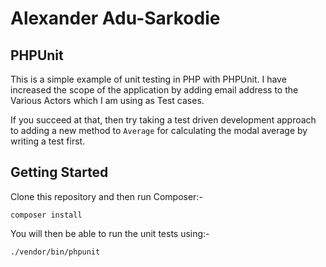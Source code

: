 
# Alexander Adu-Sarkodie

## PHPUnit 


This is a simple example of unit testing in PHP with PHPUnit. I have increased the scope of the application by adding email address to the Various Actors which I am  using as Test cases.


If you succeed at that, then try taking a test driven development approach to adding a new method to `Average` for calculating the modal average by writing a test first.

## Getting Started


Clone this repository and then run Composer:-

```
composer install
```

You will then be able to run the unit tests using:-

```
./vendor/bin/phpunit
```

